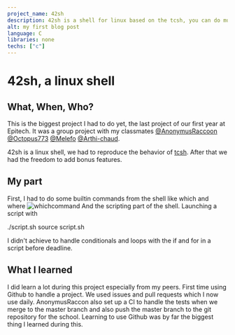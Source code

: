 ```yaml
---
project_name: 42sh
description: 42sh is a shell for linux based on the tcsh, you can do multiple commands like
alt: my first blog post
language: C
libraries: none
techs: ["c"]
---
```


# 42sh, a linux shell

## What, When, Who?
This is the biggest project I had to do yet, the last project of our first year at Epitech.
It was a group project with  my classmates [@AnonymusRaccoon][] [@Octopus773][] [@Melefo][] [@Arthi-chaud][].

42sh is a linux shell, we had to reproduce the behavior of [tcsh][].
After that we had the freedom to add bonus features.

## My part
First, I had to do some builtin commands from the shell like
which and where
![whichcommand](/carbon.png)
And the scripting part of the shell.
Launching a script with

./script.sh
source script.sh

I didn't achieve to handle conditionals and loops with the if and for in a script before deadline.

## What I learned
I did learn a lot during this project especially from my peers. First time using Github to handle a project.
We used issues and pull requests which I now use daily. AnonymusRaccon also set up a CI to handle the tests when we
merge to the master branch and also push the master branch to the git repository for the school.
Learning to use Github was by far the biggest thing I learned during this.

[@AnonymusRaccoon]: https://www.github.com/AnonymusRaccoon
[@Octopus773]: https://www.github.com/Octopus773
[@Melefo]: https://www.github.com/Melefo
[@Arthi-chaud]: https://www.github.com/Arthi-chaud
[tcsh]: https://en.wikipedia.org/wiki/Tcsh